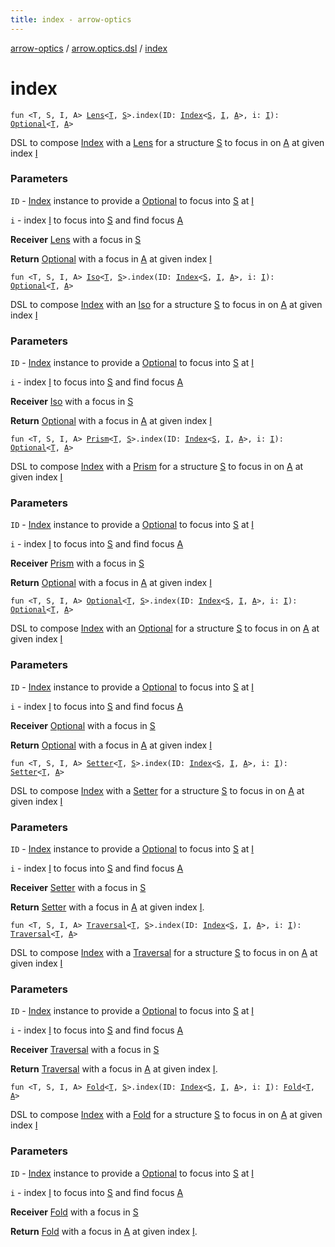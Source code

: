 ```yaml
---
title: index - arrow-optics
---
```


[arrow-optics](../index.html) / [arrow.optics.dsl](index.html) / [index](./--index--.html)

# index

`fun <T, S, I, A> `[`Lens`](../arrow.optics/-lens.html)`<`[`T`](--index--.html#T)`, `[`S`](--index--.html#S)`>.index(ID: `[`Index`](../arrow.optics.typeclasses/-index/index.html)`<`[`S`](--index--.html#S)`, `[`I`](--index--.html#I)`, `[`A`](--index--.html#A)`>, i: `[`I`](--index--.html#I)`): `[`Optional`](../arrow.optics/-optional.html)`<`[`T`](--index--.html#T)`, `[`A`](--index--.html#A)`>`

DSL to compose [Index](../arrow.optics.typeclasses/-index/index.html) with a [Lens](../arrow.optics/-lens.html) for a structure [S](--index--.html#S) to focus in on [A](--index--.html#A) at given index [I](--index--.html#I)

### Parameters

`ID` - [Index](../arrow.optics.typeclasses/-index/index.html) instance to provide a [Optional](../arrow.optics/-optional.html) to focus into [S](--index--.html#S) at [I](--index--.html#I)

`i` - index [I](--index--.html#I) to focus into [S](--index--.html#S) and find focus [A](--index--.html#A)

**Receiver**
[Lens](../arrow.optics/-lens.html) with a focus in [S](--index--.html#S)

**Return**
[Optional](../arrow.optics/-optional.html) with a focus in [A](--index--.html#A) at given index [I](--index--.html#I)

`fun <T, S, I, A> `[`Iso`](../arrow.optics/-iso.html)`<`[`T`](--index--.html#T)`, `[`S`](--index--.html#S)`>.index(ID: `[`Index`](../arrow.optics.typeclasses/-index/index.html)`<`[`S`](--index--.html#S)`, `[`I`](--index--.html#I)`, `[`A`](--index--.html#A)`>, i: `[`I`](--index--.html#I)`): `[`Optional`](../arrow.optics/-optional.html)`<`[`T`](--index--.html#T)`, `[`A`](--index--.html#A)`>`

DSL to compose [Index](../arrow.optics.typeclasses/-index/index.html) with an [Iso](../arrow.optics/-iso.html) for a structure [S](--index--.html#S) to focus in on [A](--index--.html#A) at given index [I](--index--.html#I)

### Parameters

`ID` - [Index](../arrow.optics.typeclasses/-index/index.html) instance to provide a [Optional](../arrow.optics/-optional.html) to focus into [S](--index--.html#S) at [I](--index--.html#I)

`i` - index [I](--index--.html#I) to focus into [S](--index--.html#S) and find focus [A](--index--.html#A)

**Receiver**
[Iso](../arrow.optics/-iso.html) with a focus in [S](--index--.html#S)

**Return**
[Optional](../arrow.optics/-optional.html) with a focus in [A](--index--.html#A) at given index [I](--index--.html#I)

`fun <T, S, I, A> `[`Prism`](../arrow.optics/-prism.html)`<`[`T`](--index--.html#T)`, `[`S`](--index--.html#S)`>.index(ID: `[`Index`](../arrow.optics.typeclasses/-index/index.html)`<`[`S`](--index--.html#S)`, `[`I`](--index--.html#I)`, `[`A`](--index--.html#A)`>, i: `[`I`](--index--.html#I)`): `[`Optional`](../arrow.optics/-optional.html)`<`[`T`](--index--.html#T)`, `[`A`](--index--.html#A)`>`

DSL to compose [Index](../arrow.optics.typeclasses/-index/index.html) with a [Prism](../arrow.optics/-prism.html) for a structure [S](--index--.html#S) to focus in on [A](--index--.html#A) at given index [I](--index--.html#I)

### Parameters

`ID` - [Index](../arrow.optics.typeclasses/-index/index.html) instance to provide a [Optional](../arrow.optics/-optional.html) to focus into [S](--index--.html#S) at [I](--index--.html#I)

`i` - index [I](--index--.html#I) to focus into [S](--index--.html#S) and find focus [A](--index--.html#A)

**Receiver**
[Prism](../arrow.optics/-prism.html) with a focus in [S](--index--.html#S)

**Return**
[Optional](../arrow.optics/-optional.html) with a focus in [A](--index--.html#A) at given index [I](--index--.html#I)

`fun <T, S, I, A> `[`Optional`](../arrow.optics/-optional.html)`<`[`T`](--index--.html#T)`, `[`S`](--index--.html#S)`>.index(ID: `[`Index`](../arrow.optics.typeclasses/-index/index.html)`<`[`S`](--index--.html#S)`, `[`I`](--index--.html#I)`, `[`A`](--index--.html#A)`>, i: `[`I`](--index--.html#I)`): `[`Optional`](../arrow.optics/-optional.html)`<`[`T`](--index--.html#T)`, `[`A`](--index--.html#A)`>`

DSL to compose [Index](../arrow.optics.typeclasses/-index/index.html) with an [Optional](../arrow.optics/-optional.html) for a structure [S](--index--.html#S) to focus in on [A](--index--.html#A) at given index [I](--index--.html#I)

### Parameters

`ID` - [Index](../arrow.optics.typeclasses/-index/index.html) instance to provide a [Optional](../arrow.optics/-optional.html) to focus into [S](--index--.html#S) at [I](--index--.html#I)

`i` - index [I](--index--.html#I) to focus into [S](--index--.html#S) and find focus [A](--index--.html#A)

**Receiver**
[Optional](../arrow.optics/-optional.html) with a focus in [S](--index--.html#S)

**Return**
[Optional](../arrow.optics/-optional.html) with a focus in [A](--index--.html#A) at given index [I](--index--.html#I)

`fun <T, S, I, A> `[`Setter`](../arrow.optics/-setter.html)`<`[`T`](--index--.html#T)`, `[`S`](--index--.html#S)`>.index(ID: `[`Index`](../arrow.optics.typeclasses/-index/index.html)`<`[`S`](--index--.html#S)`, `[`I`](--index--.html#I)`, `[`A`](--index--.html#A)`>, i: `[`I`](--index--.html#I)`): `[`Setter`](../arrow.optics/-setter.html)`<`[`T`](--index--.html#T)`, `[`A`](--index--.html#A)`>`

DSL to compose [Index](../arrow.optics.typeclasses/-index/index.html) with a [Setter](../arrow.optics/-setter.html) for a structure [S](--index--.html#S) to focus in on [A](--index--.html#A) at given index [I](--index--.html#I)

### Parameters

`ID` - [Index](../arrow.optics.typeclasses/-index/index.html) instance to provide a [Optional](../arrow.optics/-optional.html) to focus into [S](--index--.html#S) at [I](--index--.html#I)

`i` - index [I](--index--.html#I) to focus into [S](--index--.html#S) and find focus [A](--index--.html#A)

**Receiver**
[Setter](../arrow.optics/-setter.html) with a focus in [S](--index--.html#S)

**Return**
[Setter](../arrow.optics/-setter.html) with a focus in [A](--index--.html#A) at given index [I](--index--.html#I).

`fun <T, S, I, A> `[`Traversal`](../arrow.optics/-traversal.html)`<`[`T`](--index--.html#T)`, `[`S`](--index--.html#S)`>.index(ID: `[`Index`](../arrow.optics.typeclasses/-index/index.html)`<`[`S`](--index--.html#S)`, `[`I`](--index--.html#I)`, `[`A`](--index--.html#A)`>, i: `[`I`](--index--.html#I)`): `[`Traversal`](../arrow.optics/-traversal.html)`<`[`T`](--index--.html#T)`, `[`A`](--index--.html#A)`>`

DSL to compose [Index](../arrow.optics.typeclasses/-index/index.html) with a [Traversal](../arrow.optics/-traversal.html) for a structure [S](--index--.html#S) to focus in on [A](--index--.html#A) at given index [I](--index--.html#I)

### Parameters

`ID` - [Index](../arrow.optics.typeclasses/-index/index.html) instance to provide a [Optional](../arrow.optics/-optional.html) to focus into [S](--index--.html#S) at [I](--index--.html#I)

`i` - index [I](--index--.html#I) to focus into [S](--index--.html#S) and find focus [A](--index--.html#A)

**Receiver**
[Traversal](../arrow.optics/-traversal.html) with a focus in [S](--index--.html#S)

**Return**
[Traversal](../arrow.optics/-traversal.html) with a focus in [A](--index--.html#A) at given index [I](--index--.html#I).

`fun <T, S, I, A> `[`Fold`](../arrow.optics/-fold/index.html)`<`[`T`](--index--.html#T)`, `[`S`](--index--.html#S)`>.index(ID: `[`Index`](../arrow.optics.typeclasses/-index/index.html)`<`[`S`](--index--.html#S)`, `[`I`](--index--.html#I)`, `[`A`](--index--.html#A)`>, i: `[`I`](--index--.html#I)`): `[`Fold`](../arrow.optics/-fold/index.html)`<`[`T`](--index--.html#T)`, `[`A`](--index--.html#A)`>`

DSL to compose [Index](../arrow.optics.typeclasses/-index/index.html) with a [Fold](../arrow.optics/-fold/index.html) for a structure [S](--index--.html#S) to focus in on [A](--index--.html#A) at given index [I](--index--.html#I)

### Parameters

`ID` - [Index](../arrow.optics.typeclasses/-index/index.html) instance to provide a [Optional](../arrow.optics/-optional.html) to focus into [S](--index--.html#S) at [I](--index--.html#I)

`i` - index [I](--index--.html#I) to focus into [S](--index--.html#S) and find focus [A](--index--.html#A)

**Receiver**
[Fold](../arrow.optics/-fold/index.html) with a focus in [S](--index--.html#S)

**Return**
[Fold](../arrow.optics/-fold/index.html) with a focus in [A](--index--.html#A) at given index [I](--index--.html#I).

